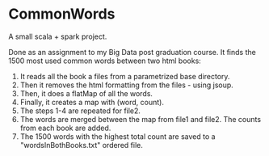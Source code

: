 # CommonWords
A small scala + spark project. 

Done as an assignment to my Big Data post graduation course. It finds the 1500 most used common words between two html books:

1. It reads all the book a files from a parametrized base directory. 
2. Then it removes the html formatting from the files - using jsoup.
3. Then, it does a flatMap of all the words.
4. Finally, it creates a map with (word, count).
5. The steps 1-4 are repeated for file2. 
6. The words are merged between the map from file1 and file2. The counts from each book are added.
7. The 1500 words with the highest total count are saved to a "wordsInBothBooks.txt" ordered file. 
